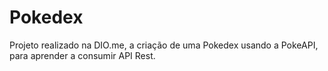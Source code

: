 # Pokedex

Projeto realizado na DIO.me, a criação de uma Pokedex usando a PokeAPI, para aprender a consumir API Rest.